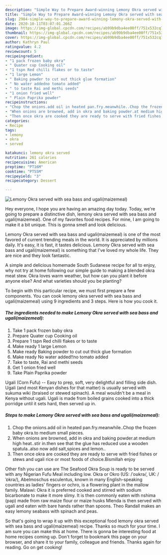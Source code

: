 ```yaml
---
description: "Simple Way to Prepare Award-winning Lemony Okra served with sea bass and ugali(maizemeal)"
title: "Simple Way to Prepare Award-winning Lemony Okra served with sea bass and ugali(maizemeal)"
slug: 2984-simple-way-to-prepare-award-winning-lemony-okra-served-with-sea-bass-and-ugalimaizemeal
date: 2020-10-11T03:07:01.266Z
image: https://img-global.cpcdn.com/recipes/ab99b9dba4ee00ff/751x532cq70/lemony-okra-served-with-sea-bass-and-ugalimaizemeal-recipe-main-photo.jpg
thumbnail: https://img-global.cpcdn.com/recipes/ab99b9dba4ee00ff/751x532cq70/lemony-okra-served-with-sea-bass-and-ugalimaizemeal-recipe-main-photo.jpg
cover: https://img-global.cpcdn.com/recipes/ab99b9dba4ee00ff/751x532cq70/lemony-okra-served-with-sea-bass-and-ugalimaizemeal-recipe-main-photo.jpg
author: Kathryn Paul
ratingvalue: 4.2
reviewcount: 5
recipeingredient:
- "1 pack frozen baby okra"
- " Quater cup Cooking oil"
- "1 tspn Red chilli flakes or to taste"
- "1 large Lemon"
- " Baking powder to cut out thick glue formation"
- " No water addedno tomato added"
- " to taste Rai and methi seeds"
- "1 onion fried well"
- " Plain Paprika powder"
recipeinstructions:
- "Chop the onions.add oil in heated pan.fry.meanwhile..Chop the frozen baby okra.to medium small pieces."
- "When onions are browned, add in okra and baking powder.at medium high heat..stir in.then see that the glue has reduced use a wooden spatula..also now add salt,spices and lemon.."
- "Then once okra are cooked they are ready to serve with fried fishes or stews and ugali rice or most foods of choice.Bismillah enjoy"
categories:
- Recipe
tags:
- lemony
- okra
- served

katakunci: lemony okra served 
nutrition: 261 calories
recipecuisine: American
preptime: "PT16M"
cooktime: "PT55M"
recipeyield: "3"
recipecategory: Dessert

---
```



![Lemony Okra served with sea bass and ugali(maizemeal)](https://img-global.cpcdn.com/recipes/ab99b9dba4ee00ff/751x532cq70/lemony-okra-served-with-sea-bass-and-ugalimaizemeal-recipe-main-photo.jpg)

Hey everyone, I hope you are having an amazing day today. Today, we're going to prepare a distinctive dish, lemony okra served with sea bass and ugali(maizemeal). One of my favorites food recipes. For mine, I am going to make it a bit unique. This is gonna smell and look delicious.

Lemony Okra served with sea bass and ugali(maizemeal) is one of the most favored of current trending meals in the world. It is appreciated by millions daily. It's easy, it is fast, it tastes delicious. Lemony Okra served with sea bass and ugali(maizemeal) is something that I've loved my whole life. They are nice and they look fantastic.

A simple and delicious homemade South Sudanese recipe for all to enjoy, why not try at home following our simple guide to making a blended okra meat stew. Okra loves warm weather, but how can you plant it before anyone else? And what varieties should you be planting?


To begin with this particular recipe, we must first prepare a few components. You can cook lemony okra served with sea bass and ugali(maizemeal) using 9 ingredients and 3 steps. Here is how you cook it.

<!--inarticleads1-->

##### The ingredients needed to make Lemony Okra served with sea bass and ugali(maizemeal):

1. Take 1 pack frozen baby okra
1. Prepare  Quater cup Cooking oil
1. Prepare 1 tspn Red chilli flakes or to taste
1. Make ready 1 large Lemon
1. Make ready  Baking powder to cut out thick glue formation
1. Make ready  No water added!!no tomato added
1. Take  to taste, Rai and methi seeds
1. Get 1 onion fried well
1. Take  Plain Paprika powder


Ugali (Corn Fufu) -- Easy to prep, soft, very delightful and filling side dish. Ugali (and most Kenyan dishes for that matter) is usually served with sukuma wiki (braised or stewed spinach). A meal wouldn&#39;t be a meal in Kenya without ugali. Ugali is made from boiled grains cooked into a thick porridge until it sets hard, then served up in. 

<!--inarticleads2-->

##### Steps to make Lemony Okra served with sea bass and ugali(maizemeal):

1. Chop the onions.add oil in heated pan.fry.meanwhile..Chop the frozen baby okra.to medium small pieces.
1. When onions are browned, add in okra and baking powder.at medium high heat..stir in.then see that the glue has reduced use a wooden spatula..also now add salt,spices and lemon..
1. Then once okra are cooked they are ready to serve with fried fishes or stews and ugali rice or most foods of choice.Bismillah enjoy


Other fish you can use are The Seafood Okra Soup is ready to be served with any Nigerian Fufu Meal including low. Okra or Okro (US: /ˈoʊkrə/, UK: /ˈɒkrə/), Abelmoschus esculentus, known in many English-speaking countries as ladies&#39; fingers or ochro, is a flowering plant in the mallow family. Malawi: Okra it is preferred cooked and stirred with sodium bicarbonate to make it more slimy. It is then commonly eaten with nshima (pap) made from raw maize flour or maize husks Mlenda is then served with ugali and eaten with bare hands rather than spoons. Theo Randall makes an easy lemony seabass with spinach and peas. 

So that's going to wrap it up with this exceptional food lemony okra served with sea bass and ugali(maizemeal) recipe. Thanks so much for your time. I am sure you can make this at home. There is gonna be interesting food at home recipes coming up. Don't forget to bookmark this page on your browser, and share it to your family, colleague and friends. Thanks again for reading. Go on get cooking!
